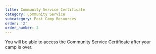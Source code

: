 ```yaml
---
title: Community Service Certificate
category: Community Service
subcategory: Post Camp Resources
order: '2'
order_number: 2
---
```


You will be able to access the Community Service Certificate after your camp is over.

&nbsp;
